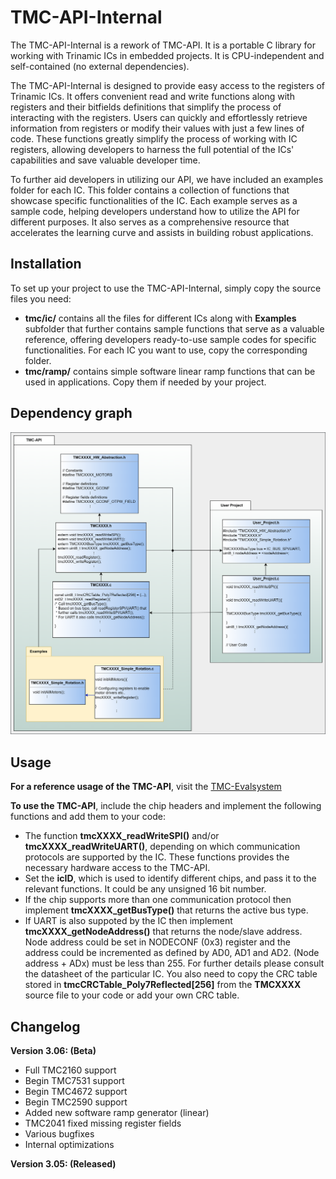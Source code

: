 # TMC-API-Internal

The TMC-API-Internal is a rework of TMC-API. It is a portable C library for working with Trinamic ICs in embedded projects.
It is CPU-independent and self-contained (no external dependencies).

The TMC-API-Internal is designed to provide easy access to the registers of Trinamic ICs. It offers convenient read and write functions along with registers and their bitfields definitions that simplify the process of interacting with the registers. Users can quickly and effortlessly retrieve information from registers or modify their values with just a few lines of code. These functions greatly simplify the process of working with IC registers, allowing developers to harness the full potential of the ICs' capabilities and save valuable developer time.

To further aid developers in utilizing our API, we have included an examples folder for each IC. This folder contains a collection of functions that showcase specific functionalities of the IC. Each example serves as a sample code, helping developers understand how to utilize the API for different purposes. It also serves as a comprehensive resource that accelerates the learning curve and assists in building robust applications.

## Installation
To set up your project to use the TMC-API-Internal, simply copy the source files you need:
- **tmc/ic/** contains all the files for different ICs along with **Examples** subfolder that further contains sample functions that serve as a valuable reference, offering developers ready-to-use sample codes for  specific functionalities. For each IC you want to use, copy the corresponding folder.
- **tmc/ramp/** contains simple software linear ramp functions that can be used in applications. Copy them if needed by your project.

## Dependency graph
![screenshot](uml-tmc-api.png)

## Usage
**For a reference usage of the TMC-API**, visit the [TMC-Evalsystem](https://github.com/trinamic/TMC-EvalSystem)

**To use the TMC-API**, include the chip headers and implement the following functions and add them to your code:
- The function **tmcXXXX_readWriteSPI()** and/or **tmcXXXX_readWriteUART()**, depending on which communication protocols are supported by the IC. These functions provides the necessary hardware access to the TMC-API.
- Set the **icID**, which is used to identify different chips, and pass it to the relevant functions. It could be any unsigned 16 bit number.
- If the chip supports more than one communication protocol then implement **tmcXXXX_getBusType()** that returns the active bus type.
- If UART is also suppoted by the IC then implement **tmcXXXX_getNodeAddress()** that returns the node/slave address. Node address could be set in NODECONF (0x3) register and the address could be incremented as defined by AD0, AD1 and AD2. (Node address + ADx) must be less than 255. For further details please consult the datasheet of the particular IC. You also need to copy the CRC table stored in **tmcCRCTable_Poly7Reflected[256]** from the **TMCXXXX** source file to your code or add your own CRC table.

## Changelog
**Version 3.06: (Beta)**
- Full TMC2160 support
- Begin TMC7531 support
- Begin TMC4672 support
- Begin TMC2590 support
- Added new software ramp generator (linear)
- TMC2041 fixed missing register fields
- Various bugfixes
- Internal optimizations

**Version 3.05: (Released)**
